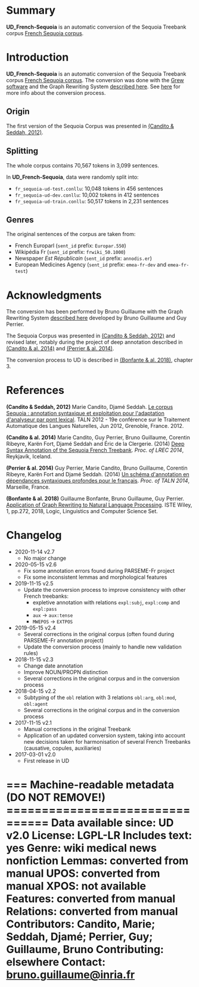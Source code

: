 # Summary
**UD_French-Sequoia** is an automatic conversion of the Sequoia Treebank corpus [French Sequoia corpus](http://deep-sequoia.inria.fr).

# Introduction
**UD_French-Sequoia** is an automatic conversion of the Sequoia Treebank corpus [French Sequoia corpus](http://deep-sequoia.inria.fr).
The conversion was done with the [Grew software](http://grew.fr) and the Graph Rewriting System [described here](https://gitlab.inria.fr/grew/SSQ_UD).
See [here](http://deep-sequoia.inria.fr/process) for more info about the conversion process.

## Origin
The first version of the Sequoia Corpus was presented in [(Candito & Seddah, 2012)](https://hal-univ-diderot.archives-ouvertes.fr/hal-00698938/).

## Splitting
The whole corpus contains 70,567 tokens in 3,099 sentences.

In **UD_French-Sequoia**, data were randomly split into:

 * `fr_sequoia-ud-test.conllu`: 10,048 tokens in 456 sentences
 * `fr_sequoia-ud-dev.conllu`: 10,002 tokens in 412 sentences
 * `fr_sequoia-ud-train.conllu`: 50,517 tokens in 2,231 sentences

## Genres
The original sentences of the corpus are taken from:

 * French Europarl (`sent_id` prefix: `Europar.550`)
 * Wikipédia Fr (`sent_id` prefix: `frwiki_50.1000`)
 * Newspaper *Est Républicain* (`sent_id` prefix: `annodis.er`)
 * European Medicines Agency (`sent_id` prefix: `emea-fr-dev` and `emea-fr-test`)

# Acknowledgments

The conversion has been performed by Bruno Guillaume with the Graph Rewriting System [described here](https://gitlab.inria.fr/grew/SSQ_UD) developed by Bruno Guillaume and Guy Perrier.

The Sequoia Corpus was presented in [(Candito & Seddah, 2012)](https://hal-univ-diderot.archives-ouvertes.fr/hal-00698938/) and revised later, notably during the project of deep annotation described in [(Candito & al. 2014)](http://hal.inria.fr/docs/00/97/15/74/PDF/deep_sequoia.final_with_keywords.pdf) and [(Perrier & al. 2014)](http://talc2.loria.fr/deep-sequoia/papers/syntaxe_profonde.pdf).

The conversion process to UD is described in [(Bonfante & al. 2018)](https://hal.inria.fr/hal-01814386), chapter 3.

# References
**(Candito & Seddah, 2012)** Marie Candito, Djamé Seddah. [Le corpus Sequoia : annotation syntaxique et exploitation pour l'adaptation d'analyseur par pont lexical](https://hal-univ-diderot.archives-ouvertes.fr/hal-00698938/). TALN 2012 - 19e conférence sur le Traitement Automatique des Langues Naturelles, Jun 2012, Grenoble, France. 2012.

**(Candito & al. 2014)** Marie Candito, Guy Perrier, Bruno Guillaume, Corentin Ribeyre, Karën Fort, Djamé Seddah and Éric de la Clergerie. (2014) [Deep Syntax Annotation of the Sequoia French Treebank](http://hal.inria.fr/docs/00/97/15/74/PDF/deep_sequoia.final_with_keywords.pdf). *Proc. of LREC 2014*, Reykjavík, Iceland.

**(Perrier & al. 2014)** Guy Perrier, Marie Candito, Bruno Guillaume, Corentin Ribeyre, Karën Fort and Djamé Seddah. (2014) [Un schéma d'annotation en dépendances syntaxiques profondes pour le français](http://talc2.loria.fr/deep-sequoia/papers/syntaxe_profonde.pdf). *Proc. of TALN 2014*, Marseille, France.

**(Bonfante & al. 2018)** Guillaume Bonfante, Bruno Guillaume, Guy Perrier. [Application of Graph Rewriting to Natural Language Processing](https://hal.inria.fr/hal-01814386). ISTE Wiley, 1, pp.272, 2018, Logic, Linguistics and Computer Science Set.

# Changelog
* 2020-11-14 v2.7
  * No major change
* 2020-05-15 v2.6
  * Fix some annotation errors found during PARSEME-Fr project
  * Fix some inconsistent lemmas and morphological features
* 2019-11-15 v2.5
  * Update the conversion process to improve consistency with other French treebanks:
     * expletive annotation with relations `expl:subj`, `expl:comp` and `expl:pass`
     * `aux` -> `aux:tense`
     * `MWEPOS` -> `EXTPOS`
* 2019-05-15 v2.4
  * Several corrections in the original corpus (often found during PARSEME-Fr annotation project)
  * Update the conversion process (mainly to handle new validation rules)
* 2018-11-15 v2.3
  * Change date annotation
  * Improve NOUN/PROPN distinction
  * Several corrections in the original corpus and in the conversion process
* 2018-04-15 v2.2
  * Subtyping of the `obl` relation with 3 relations `obl:arg`, `obl:mod`, `obl:agent`
  * Several corrections in the original corpus and in the conversion process
* 2017-11-15 v2.1
  * Manual corrections in the original Treebank
  * Application of an updated conversion system, taking into account new decisions taken for harmonisation of several French Treebanks (causative, copules, auxiliaries)
* 2017-03-01 v2.0
  * First release in UD


=== Machine-readable metadata (DO NOT REMOVE!) ================================
Data available since: UD v2.0
License: LGPL-LR
Includes text: yes
Genre: wiki medical news nonfiction
Lemmas: converted from manual
UPOS: converted from manual
XPOS: not available
Features: converted from manual
Relations: converted from manual
Contributors: Candito, Marie; Seddah, Djamé; Perrier, Guy; Guillaume, Bruno
Contributing: elsewhere
Contact: bruno.guillaume@inria.fr
===============================================================================
